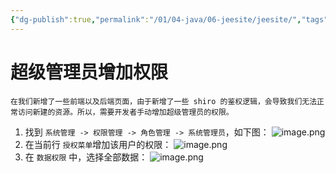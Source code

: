 ```yaml
---
{"dg-publish":true,"permalink":"/01/04-java/06-jeesite/jeesite/","tags":["blog","jeesite"]}
---
```


# 超级管理员增加权限
```ad-note
在我们新增了一些前端以及后端页面，由于新增了一些 shiro 的鉴权逻辑，会导致我们无法正常访问新建的资源。所以，需要开发者手动增加超级管理员的权限。
```
1. 找到 `系统管理 -> 权限管理 -> 角色管理 -> 系统管理员`，如下图：
	![image.png](https://yelanyanyu-img-bed.oss-cn-hangzhou.aliyuncs.com/img/blog/2024/04/20240427161453.png)
2. 在当前行 `授权菜单`增加该用户的权限：
	![image.png](https://yelanyanyu-img-bed.oss-cn-hangzhou.aliyuncs.com/img/blog/2024/04/20240427161557.png)
3. 在 `数据权限` 中，选择全部数据：
	![image.png](https://yelanyanyu-img-bed.oss-cn-hangzhou.aliyuncs.com/img/blog/2024/04/20240427161708.png)